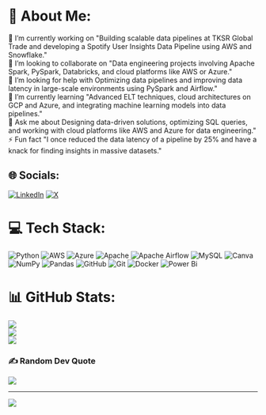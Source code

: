# 💫 About Me:
🔭 I’m currently working on "Building scalable data pipelines at TKSR Global Trade and developing a Spotify User Insights Data Pipeline using AWS and Snowflake."<br>👯 I’m looking to collaborate on "Data engineering projects involving Apache Spark, PySpark, Databricks, and cloud platforms like AWS or Azure."<br>🤝 I’m looking for help with Optimizing data pipelines and improving data latency in large-scale environments using PySpark and Airflow."<br>🌱 I’m currently learning "Advanced ELT techniques, cloud architectures on GCP and Azure, and integrating machine learning models into data pipelines."<br>💬 Ask me about Designing data-driven solutions, optimizing SQL queries, and working with cloud platforms like AWS and Azure for data engineering."<br>⚡ Fun fact "I once reduced the data latency of a pipeline by 25% and have a knack for finding insights in massive datasets."


## 🌐 Socials:
[![LinkedIn](https://img.shields.io/badge/LinkedIn-%230077B5.svg?logo=linkedin&logoColor=white)](https://linkedin.com/in/linkedin.com/in/data-deepakpatel) [![X](https://img.shields.io/badge/X-black.svg?logo=X&logoColor=white)](https://x.com/@Deepakpatel_15) 

# 💻 Tech Stack:
![Python](https://img.shields.io/badge/python-3670A0?style=for-the-badge&logo=python&logoColor=ffdd54) ![AWS](https://img.shields.io/badge/AWS-%23FF9900.svg?style=for-the-badge&logo=amazon-aws&logoColor=white) ![Azure](https://img.shields.io/badge/azure-%230072C6.svg?style=for-the-badge&logo=microsoftazure&logoColor=white) ![Apache](https://img.shields.io/badge/apache-%23D42029.svg?style=for-the-badge&logo=apache&logoColor=white) ![Apache Airflow](https://img.shields.io/badge/Apache%20Airflow-017CEE?style=for-the-badge&logo=Apache%20Airflow&logoColor=white) ![MySQL](https://img.shields.io/badge/mysql-4479A1.svg?style=for-the-badge&logo=mysql&logoColor=white) ![Canva](https://img.shields.io/badge/Canva-%2300C4CC.svg?style=for-the-badge&logo=Canva&logoColor=white) ![NumPy](https://img.shields.io/badge/numpy-%23013243.svg?style=for-the-badge&logo=numpy&logoColor=white) ![Pandas](https://img.shields.io/badge/pandas-%23150458.svg?style=for-the-badge&logo=pandas&logoColor=white) ![GitHub](https://img.shields.io/badge/github-%23121011.svg?style=for-the-badge&logo=github&logoColor=white) ![Git](https://img.shields.io/badge/git-%23F05033.svg?style=for-the-badge&logo=git&logoColor=white) ![Docker](https://img.shields.io/badge/docker-%230db7ed.svg?style=for-the-badge&logo=docker&logoColor=white) ![Power Bi](https://img.shields.io/badge/power_bi-F2C811?style=for-the-badge&logo=powerbi&logoColor=black)
# 📊 GitHub Stats:
![](https://github-readme-stats.vercel.app/api?username=Deepakpatel-github&theme=dark&hide_border=false&include_all_commits=false&count_private=false)<br/>
![](https://github-readme-streak-stats.herokuapp.com/?user=Deepakpatel-github&theme=dark&hide_border=false)<br/>
![](https://github-readme-stats.vercel.app/api/top-langs/?username=Deepakpatel-github&theme=dark&hide_border=false&include_all_commits=false&count_private=false&layout=compact)

### ✍️ Random Dev Quote
![](https://quotes-github-readme.vercel.app/api?type=horizontal&theme=radical)

---
[![](https://visitcount.itsvg.in/api?id=Deepakpatel-github&icon=0&color=0)](https://visitcount.itsvg.in)

<!-- Proudly created with GPRM ( https://gprm.itsvg.in ) -->
